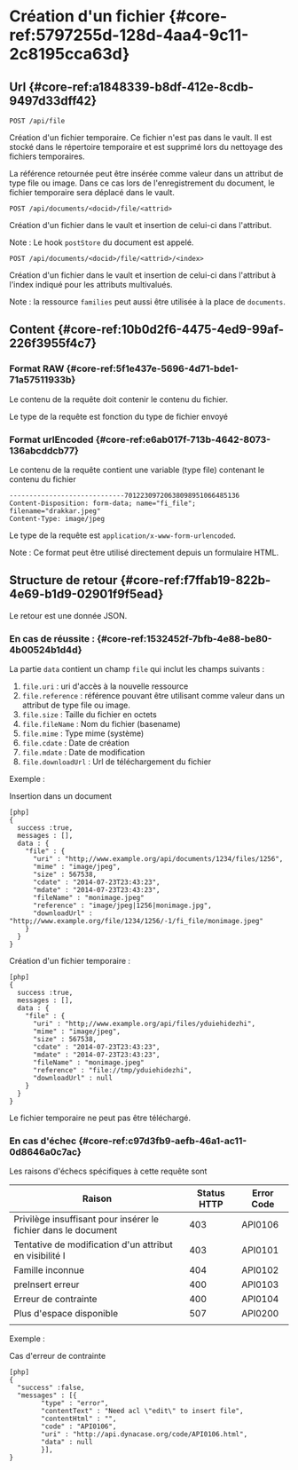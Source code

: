 # Création d'un fichier  {#core-ref:5797255d-128d-4aa4-9c11-2c8195cca63d}

## Url {#core-ref:a1848339-b8df-412e-8cdb-9497d33dff42}



    POST /api/file

Création d'un fichier temporaire. Ce fichier n'est pas dans le vault. Il est
stocké dans le répertoire temporaire et est supprimé lors du nettoyage des
fichiers temporaires.

La référence retournée peut être insérée comme valeur dans un attribut de type
file ou  image. Dans ce cas lors de l'enregistrement du document, le fichier
temporaire sera déplacé dans le vault.


    POST /api/documents/<docid>/file/<attrid>

Création d'un fichier dans le vault et insertion de celui-ci dans l'attribut.

Note : Le hook `postStore` du document est appelé.

    POST /api/documents/<docid>/file/<attrid>/<index>

Création d'un fichier dans le vault  et insertion de celui-ci dans l'attribut à
l'index indiqué pour les attributs multivalués.

Note : la ressource `families` peut aussi être utilisée à la place de
`documents`.


## Content {#core-ref:10b0d2f6-4475-4ed9-99af-226f3955f4c7}

### Format RAW {#core-ref:5f1e437e-5696-4d71-bde1-71a57511933b}

Le contenu de la requête doit contenir le contenu du fichier.

Le type de la requête est fonction du type de fichier envoyé

### Format urlEncoded {#core-ref:e6ab017f-713b-4642-8073-136abcddcb77}

Le contenu de la requête contient une variable (type file) contenant le contenu
du fichier

    -----------------------------70122309720638098951066485136 
    Content-Disposition: form-data; name="fi_file"; filename="drakkar.jpeg" 
    Content-Type: image/jpeg

Le type de la requête est `application/x-www-form-urlencoded`.

Note : Ce format peut être utilisé directement depuis un formulaire HTML.


## Structure de retour {#core-ref:f7ffab19-822b-4e69-b1d9-02901f9f5ead}

Le retour est une donnée JSON.

### En cas de réussite : {#core-ref:1532452f-7bfb-4e88-be80-4b00524b1d4d}

La partie `data` contient un champ `file` qui inclut les champs suivants :


1.  `file.uri` : uri d'accès à la nouvelle ressource
1.  `file.reference` : référence pouvant être utilisant comme valeur
     dans un attribut de type file ou  image. 
1.  `file.size` : Taille du fichier en octets
1.  `file.fileName` : Nom du fichier (basename)
1.  `file.mime` : Type mime (système)
1.  `file.cdate` : Date de création
1.  `file.mdate` : Date de modification
1.  `file.downloadUrl` : Url de téléchargement du fichier

Exemple :


Insertion dans un document

    [php]
    {
      success :true,
      messages : [],
      data : {
        "file" : {
          "uri" : "http;//www.example.org/api/documents/1234/files/1256",
          "mime" : "image/jpeg",
          "size" : 567538,
          "cdate" : "2014-07-23T23:43:23",
          "mdate" : "2014-07-23T23:43:23",
          "fileName" : "monimage.jpeg"
          "reference" : "image/jpeg|1256|monimage.jpg",
          "downloadUrl" : "http;//www.example.org/file/1234/1256/-1/fi_file/monimage.jpeg"
        }
      }
    }


Création d'un fichier temporaire :


    [php]
    {
      success :true,
      messages : [],
      data : {
        "file" : {
          "uri" : "http;//www.example.org/api/files/yduiehidezhi",
          "mime" : "image/jpeg",
          "size" : 567538,
          "cdate" : "2014-07-23T23:43:23",
          "mdate" : "2014-07-23T23:43:23",
          "fileName" : "monimage.jpeg"
          "reference" : "file://tmp/yduiehidezhi",
          "downloadUrl" : null
        }
      }
    }

Le fichier temporaire ne peut pas être téléchargé.


### En cas d'échec {#core-ref:c97d3fb9-aefb-46a1-ac11-0d8646a0c7ac}

Les raisons d'échecs spécifiques à cette requête sont 

|                             Raison                             | Status HTTP | Error Code |
| -------------------------------------------------------------- | ----------- | ---------- |
| Privilège insuffisant pour insérer le fichier dans le document |         403 | API0106    |
| Tentative de modification d'un attribut en visibilité I        |         403 | API0101    |
| Famille inconnue                                               |         404 | API0102    |
| preInsert erreur                                               |         400 | API0103    |
| Erreur de contrainte                                           |         400 | API0104    |
| Plus d'espace disponible                                       |         507 | API0200    |
|                                                                |             |            |

Exemple : 

Cas d'erreur de contrainte


    [php]
    {
      "success" :false,
      "messages" : [{
            "type" : "error", 
            "contentText" : "Need acl \"edit\" to insert file",
            "contentHtml" : "",
            "code" : "API0106", 
            "uri" : "http://api.dynacase.org/code/API0106.html",
            "data" : null
            }],
    }

